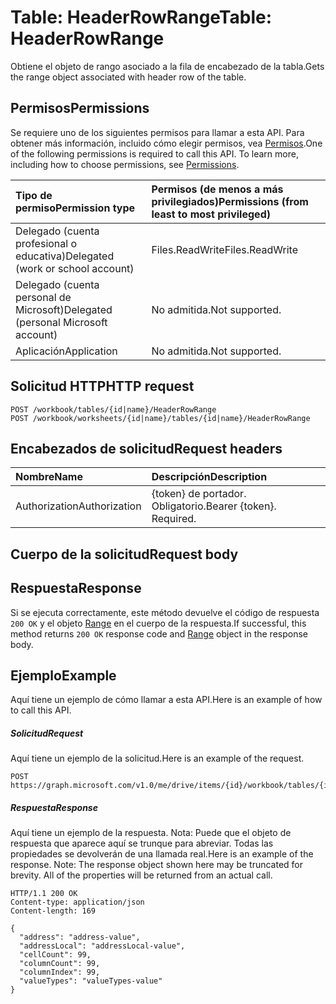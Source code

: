 # <a name="table-headerrowrange"></a><span data-ttu-id="b15d7-101">Table: HeaderRowRange</span><span class="sxs-lookup"><span data-stu-id="b15d7-101">Table: HeaderRowRange</span></span>

<span data-ttu-id="b15d7-102">Obtiene el objeto de rango asociado a la fila de encabezado de la tabla.</span><span class="sxs-lookup"><span data-stu-id="b15d7-102">Gets the range object associated with header row of the table.</span></span>
## <a name="permissions"></a><span data-ttu-id="b15d7-103">Permisos</span><span class="sxs-lookup"><span data-stu-id="b15d7-103">Permissions</span></span>
<span data-ttu-id="b15d7-p101">Se requiere uno de los siguientes permisos para llamar a esta API. Para obtener más información, incluido cómo elegir permisos, vea [Permisos](../../../concepts/permissions_reference.md).</span><span class="sxs-lookup"><span data-stu-id="b15d7-p101">One of the following permissions is required to call this API. To learn more, including how to choose permissions, see [Permissions](../../../concepts/permissions_reference.md).</span></span>

|<span data-ttu-id="b15d7-106">Tipo de permiso</span><span class="sxs-lookup"><span data-stu-id="b15d7-106">Permission type</span></span>      | <span data-ttu-id="b15d7-107">Permisos (de menos a más privilegiados)</span><span class="sxs-lookup"><span data-stu-id="b15d7-107">Permissions (from least to most privileged)</span></span>              |
|:--------------------|:---------------------------------------------------------|
|<span data-ttu-id="b15d7-108">Delegado (cuenta profesional o educativa)</span><span class="sxs-lookup"><span data-stu-id="b15d7-108">Delegated (work or school account)</span></span> | <span data-ttu-id="b15d7-109">Files.ReadWrite</span><span class="sxs-lookup"><span data-stu-id="b15d7-109">Files.ReadWrite</span></span>    |
|<span data-ttu-id="b15d7-110">Delegado (cuenta personal de Microsoft)</span><span class="sxs-lookup"><span data-stu-id="b15d7-110">Delegated (personal Microsoft account)</span></span> | <span data-ttu-id="b15d7-111">No admitida.</span><span class="sxs-lookup"><span data-stu-id="b15d7-111">Not supported.</span></span>    |
|<span data-ttu-id="b15d7-112">Aplicación</span><span class="sxs-lookup"><span data-stu-id="b15d7-112">Application</span></span> | <span data-ttu-id="b15d7-113">No admitida.</span><span class="sxs-lookup"><span data-stu-id="b15d7-113">Not supported.</span></span> |

## <a name="http-request"></a><span data-ttu-id="b15d7-114">Solicitud HTTP</span><span class="sxs-lookup"><span data-stu-id="b15d7-114">HTTP request</span></span>
<!-- { "blockType": "ignored" } -->
```http
POST /workbook/tables/{id|name}/HeaderRowRange
POST /workbook/worksheets/{id|name}/tables/{id|name}/HeaderRowRange

```
## <a name="request-headers"></a><span data-ttu-id="b15d7-115">Encabezados de solicitud</span><span class="sxs-lookup"><span data-stu-id="b15d7-115">Request headers</span></span>
| <span data-ttu-id="b15d7-116">Nombre</span><span class="sxs-lookup"><span data-stu-id="b15d7-116">Name</span></span>       | <span data-ttu-id="b15d7-117">Descripción</span><span class="sxs-lookup"><span data-stu-id="b15d7-117">Description</span></span>|
|:---------------|:----------|
| <span data-ttu-id="b15d7-118">Authorization</span><span class="sxs-lookup"><span data-stu-id="b15d7-118">Authorization</span></span>  | <span data-ttu-id="b15d7-p102">{token} de portador. Obligatorio.</span><span class="sxs-lookup"><span data-stu-id="b15d7-p102">Bearer {token}. Required.</span></span> |

## <a name="request-body"></a><span data-ttu-id="b15d7-121">Cuerpo de la solicitud</span><span class="sxs-lookup"><span data-stu-id="b15d7-121">Request body</span></span>

## <a name="response"></a><span data-ttu-id="b15d7-122">Respuesta</span><span class="sxs-lookup"><span data-stu-id="b15d7-122">Response</span></span>

<span data-ttu-id="b15d7-123">Si se ejecuta correctamente, este método devuelve el código de respuesta `200 OK` y el objeto [Range](../resources/range.md) en el cuerpo de la respuesta.</span><span class="sxs-lookup"><span data-stu-id="b15d7-123">If successful, this method returns `200 OK` response code and [Range](../resources/range.md) object in the response body.</span></span>

## <a name="example"></a><span data-ttu-id="b15d7-124">Ejemplo</span><span class="sxs-lookup"><span data-stu-id="b15d7-124">Example</span></span>
<span data-ttu-id="b15d7-125">Aquí tiene un ejemplo de cómo llamar a esta API.</span><span class="sxs-lookup"><span data-stu-id="b15d7-125">Here is an example of how to call this API.</span></span>
##### <a name="request"></a><span data-ttu-id="b15d7-126">Solicitud</span><span class="sxs-lookup"><span data-stu-id="b15d7-126">Request</span></span>
<span data-ttu-id="b15d7-127">Aquí tiene un ejemplo de la solicitud.</span><span class="sxs-lookup"><span data-stu-id="b15d7-127">Here is an example of the request.</span></span>
<!-- {
  "blockType": "request",
  "name": "table_headerrowrange"
}-->
```http
POST https://graph.microsoft.com/v1.0/me/drive/items/{id}/workbook/tables/{id|name}/HeaderRowRange
```

##### <a name="response"></a><span data-ttu-id="b15d7-128">Respuesta</span><span class="sxs-lookup"><span data-stu-id="b15d7-128">Response</span></span>
<span data-ttu-id="b15d7-p103">Aquí tiene un ejemplo de la respuesta. Nota: Puede que el objeto de respuesta que aparece aquí se trunque para abreviar. Todas las propiedades se devolverán de una llamada real.</span><span class="sxs-lookup"><span data-stu-id="b15d7-p103">Here is an example of the response. Note: The response object shown here may be truncated for brevity. All of the properties will be returned from an actual call.</span></span>
<!-- {
  "blockType": "response",
  "truncated": true,
  "@odata.type": "microsoft.graph.range"
} -->
```http
HTTP/1.1 200 OK
Content-type: application/json
Content-length: 169

{
  "address": "address-value",
  "addressLocal": "addressLocal-value",
  "cellCount": 99,
  "columnCount": 99,
  "columnIndex": 99,
  "valueTypes": "valueTypes-value"
}
```

<!-- uuid: 8fcb5dbc-d5aa-4681-8e31-b001d5168d79
2015-10-25 14:57:30 UTC -->
<!-- {
  "type": "#page.annotation",
  "description": "Table: HeaderRowRange",
  "keywords": "",
  "section": "documentation",
  "tocPath": ""
}-->